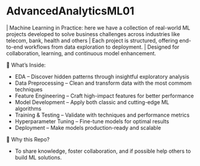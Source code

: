 # AdvancedAnalyticsML01
| Machine Learning in Practice: here we have a collection of real-world ML projects developed to solve business challenges across industries like telecom, bank, health and others
| Each project is structured, offering end-to-end workflows from data exploration to deployment.
| Designed for collaboration, learning, and continuous model enhancement.


🧠 What’s Inside:
 * EDA – Discover hidden patterns through insightful exploratory analysis
 * Data Preprocessing – Clean and transform data with the most commom techniques
 * Feature Engineering – Craft high-impact features for better performance
 * Model Development – Apply both classic and cutting-edge ML algorithms
 * Training & Testing – Validate with techniques and performance metrics
 * Hyperparameter Tuning – Fine-tune models for optimal results
 * Deployment – Make models production-ready and scalable


🤝 Why this Repo?
 * To share knowledge, foster collaboration, and if possible help others to build ML solutions.
